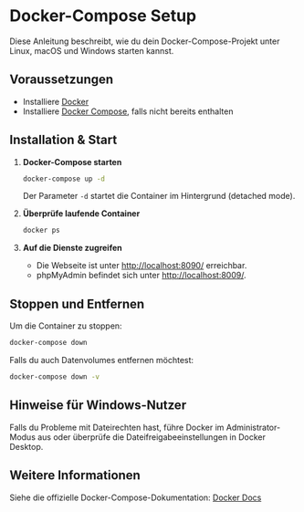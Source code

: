 # Docker-Compose Setup

Diese Anleitung beschreibt, wie du dein Docker-Compose-Projekt unter Linux, macOS und Windows starten kannst.

## Voraussetzungen

- Installiere [Docker](https://docs.docker.com/get-docker/)
- Installiere [Docker Compose](https://docs.docker.com/compose/install/), falls nicht bereits enthalten

## Installation & Start

1. **Docker-Compose starten**
   ```sh
   docker-compose up -d
   ```
   Der Parameter `-d` startet die Container im Hintergrund (detached mode).

2. **Überprüfe laufende Container**
   ```sh
   docker ps
   ```

3. **Auf die Dienste zugreifen**
   - Die Webseite ist unter [http://localhost:8090/](http://localhost:8090/) erreichbar.
   - phpMyAdmin befindet sich unter [http://localhost:8009/](http://localhost:8009/).

## Stoppen und Entfernen

Um die Container zu stoppen:
```sh
docker-compose down
```

Falls du auch Datenvolumes entfernen möchtest:
```sh
docker-compose down -v
```

## Hinweise für Windows-Nutzer
Falls du Probleme mit Dateirechten hast, führe Docker im Administrator-Modus aus oder überprüfe die Dateifreigabeeinstellungen in Docker Desktop.

## Weitere Informationen
Siehe die offizielle Docker-Compose-Dokumentation: [Docker Docs](https://docs.docker.com/compose/)


